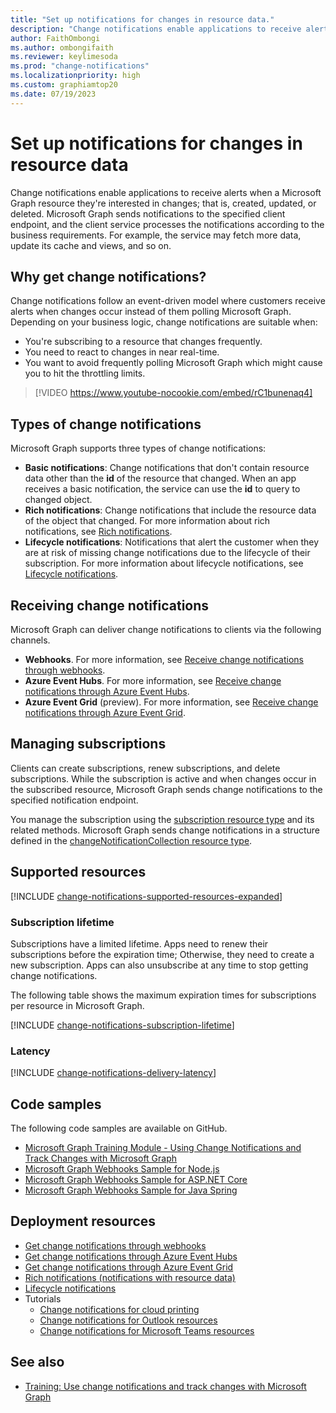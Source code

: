 ```yaml
---
title: "Set up notifications for changes in resource data."
description: "Change notifications enable applications to receive alerts when a Microsoft Graph resource they're interested changes."
author: FaithOmbongi
ms.author: ombongifaith
ms.reviewer: keylimesoda
ms.prod: "change-notifications"
ms.localizationpriority: high
ms.custom: graphiamtop20
ms.date: 07/19/2023
---
```


# Set up notifications for changes in resource data

Change notifications enable applications to receive alerts when a Microsoft Graph resource they're interested in changes; that is, created, updated, or deleted. Microsoft Graph sends notifications to the specified client endpoint, and the client service processes the notifications according to the business requirements. For example, the service may fetch more data, update its cache and views, and so on.

## Why get change notifications?

Change notifications follow an event-driven model where customers receive alerts when changes occur instead of them polling Microsoft Graph. Depending on your business logic, change notifications are suitable when:

- You're subscribing to a resource that changes frequently.
- You need to react to changes in near real-time.
- You want to avoid frequently polling Microsoft Graph which might cause you to hit the throttling limits.

> [!VIDEO https://www.youtube-nocookie.com/embed/rC1bunenaq4]

<!-- Add illustration-->

## Types of change notifications

Microsoft Graph supports three types of change notifications:

- **Basic notifications**: Change notifications that don't contain resource data other than the **id** of the resource that changed. When an app receives a basic notification, the service can use the **id** to query to changed object.
- **Rich notifications**: Change notifications that include the resource data of the object that changed. For more information about rich notifications, see [Rich notifications](./webhooks-with-resource-data.md).
- **Lifecycle notifications**: Notifications that alert the customer when they are at risk of missing change notifications due to the lifecycle of their subscription. For more information about lifecycle notifications, see [Lifecycle notifications](./webhooks-lifecycle.md).

## Receiving change notifications

Microsoft Graph can deliver change notifications to clients via the following channels.

- **Webhooks**. For more information, see [Receive change notifications through webhooks](./change-notifications-delivery-webhooks.md).
- **Azure Event Hubs**. For more information, see [Receive change notifications through Azure Event Hubs](./change-notifications-delivery-event-hubs.md).
- **Azure Event Grid** (preview). For more information, see [Receive change notifications through Azure Event Grid](/azure/event-grid/subscribe-to-graph-api-events?context=graph%2Fcontext).

## Managing subscriptions

Clients can create subscriptions, renew subscriptions, and delete subscriptions. While the subscription is active and when changes occur in the subscribed resource, Microsoft Graph sends change notifications to the specified notification endpoint.

You manage the subscription using the [subscription resource type](/graph/api/resources/subscription) and its related methods. Microsoft Graph sends change notifications in a structure defined in the [changeNotificationCollection resource type](/graph/api/resources/changenotificationcollection).

## Supported resources

[!INCLUDE [change-notifications-supported-resources-expanded](includes/change-notifications-supported-resources-expanded.md)]

### Subscription lifetime

Subscriptions have a limited lifetime. Apps need to renew their subscriptions before the expiration time; Otherwise, they need to create a new subscription. Apps can also unsubscribe at any time to stop getting change notifications.

The following table shows the maximum expiration times for subscriptions per resource in Microsoft Graph.

[!INCLUDE [change-notifications-subscription-lifetime](includes/change-notifications-subscription-lifetime.md)]

### Latency

[!INCLUDE [change-notifications-delivery-latency](includes/change-notifications-delivery-latency.md)]

## Code samples

The following code samples are available on GitHub.

- [Microsoft Graph Training Module - Using Change Notifications and Track Changes with Microsoft Graph](https://github.com/microsoftgraph/msgraph-training-changenotifications)
- [Microsoft Graph Webhooks Sample for Node.js](https://github.com/microsoftgraph/nodejs-webhooks-rest-sample)
- [Microsoft Graph Webhooks Sample for ASP.NET Core](https://github.com/microsoftgraph/aspnetcore-webhooks-sample)
- [Microsoft Graph Webhooks Sample for Java Spring](https://github.com/microsoftgraph/java-spring-webhooks-sample)



## Deployment resources

- [Get change notifications through webhooks](./change-notifications-delivery-webhooks.md)
- [Get change notifications through Azure Event Hubs](./change-notifications-delivery-event-hubs.md)
- [Get change notifications through Azure Event Grid](/azure/event-grid/subscribe-to-graph-api-events?context=graph%2Fcontext)
- [Rich notifications (notifications with resource data)](./webhooks-with-resource-data.md)
- [Lifecycle notifications](./webhooks-lifecycle.md)
- Tutorials
    - [Change notifications for cloud printing](./universal-print-webhook-notifications.md)
    - [Change notifications for Outlook resources](./outlook-change-notifications-overview.md)
    - [Change notifications for Microsoft Teams resources](./teams-change-notification-in-microsoft-teams-overview.md)

## See also

- [Training: Use change notifications and track changes with Microsoft Graph](/training/modules/msgraph-changenotifications-trackchanges)

[contact]: /graph/api/resources/contact
[conversation]: /graph/api/resources/conversation
[driveItem]: /graph/api/resources/driveitem
[event]: /graph/api/resources/event
[group]: /graph/api/resources/group
[message]: /graph/api/resources/message
[user]: /graph/api/resources/user
[alert]: /graph/api/resources/alert
[callRecord]: /graph/api/resources/callrecords-callrecord
[presence]: /graph/api/resources/presence
[chatMessage]: /graph/api/resources/chatmessage
[list]: /graph/api/resources/list
[printer]: /graph/api/resources/printer
[printTaskDefinition]: /graph/api/resources/printtaskdefinition
[todoTask]: /graph/api/resources/todotask
[channel]: /graph/api/resources/channel
[chat]: /graph/api/resources/chat
[conversationMember]: /graph/api/resources/conversationmember
[team]: /graph/api/resources/team
[onlineMeeting]: /graph/api/resources/onlinemeeting

